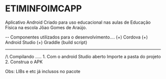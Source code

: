 # ETIMINFOIMCAPP
Aplicativo Android Criado para uso educacional nas aulas de Educação Física na escola Jõao Gomes de Araújo.

-- Componentes utilizados para o desenvolvimento....
          (+) Cordova
          (+) Android Studio
          (+) Graddle (build script)
          
          
----------------------------------------------------

/\ Compilando .....
      1. Com o android Studio aberto Importe a pasta do projeto
      2. Construa o APK
      
Obs: LIBs e etc já inclusos no pacote
